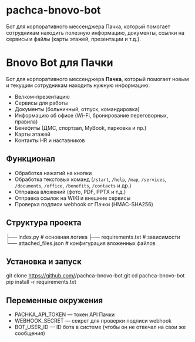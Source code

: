 # pachca-bnovo-bot
Бот для корпоративного мессенджера Пачка, который помогает сотрудникам находить полезную информацию, документы, ссылки на сервисы и файлы (карты этажей, презентации и т.д.).

# Bnovo Bot для Пачки

Бот для корпоративного мессенджера **Пачка**, который помогает новым и текущим сотрудникам находить нужную информацию:  
- Велком-презентацию  
- Сервисы для работы  
- Документы (больничный, отпуск, командировка)  
- Информацию об офисе (Wi-Fi, бронирование переговорных, правила)  
- Бенефиты (ДМС, спортзал, MyBook, парковка и пр.)  
- Карты этажей  
- Контакты HR и наставников  

## Функционал
- Обработка нажатий на кнопки
- Обработка текстовых команд (`/start`, `/help`, `/map`, `/services`, `/documents`, `/office`, `/benefits`, `/contacts` и др.)
- Отправка вложений (фото, PDF, PPTX и т.д.)
- Отправка ссылок на WIKI и внешние сервисы
- Проверка подписи webhook от Пачки (HMAC-SHA256)

## Структура проекта
├── index.py # основная логика
├── requirements.txt # зависимости
└── attached_files.json # конфигурация вложенных файлов

## Установка и запуск
git clone https://github.com/<username>/pachca-bnovo-bot.git
cd pachca-bnovo-bot
pip install -r requirements.txt

## Переменные окружения
- PACHKA_API_TOKEN — токен API Пачки
- WEBHOOK_SECRET — секрет для проверки подписи webhook
- BOT_USER_ID — ID бота в системе (чтобы он не отвечал на свои же сообщения)
